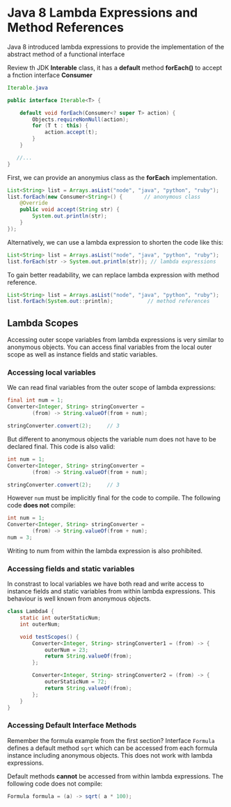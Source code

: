 # Java 8 Lambda Expressions and Method References #

Java 8 introduced lambda expressions to provide the implementation of the abstract method of a functional interface

Review th JDK **Interable** class, it has a **default** method **forEach()** to accept a fnction interface **Consumer** 

```java
Iterable.java

public interface Iterable<T> {

    default void forEach(Consumer<? super T> action) {
        Objects.requireNonNull(action);
        for (T t : this) {
            action.accept(t);
        }
    }

   //...
}
```

First, we can provide an anonymius class as the **forEach** implementation.

```java
List<String> list = Arrays.asList("node", "java", "python", "ruby");
list.forEach(new Consumer<String>() {       // anonymous class
    @Override
    public void accept(String str) {
        System.out.println(str);
    }
});
```

Alternatively, we can use a lambda expression to shorten the code like this:
```java
List<String> list = Arrays.asList("node", "java", "python", "ruby");
list.forEach(str -> System.out.println(str)); // lambda expressions
```

To gain better readability, we can replace lambda expression with method reference.

```java
List<String> list = Arrays.asList("node", "java", "python", "ruby");
list.forEach(System.out::println);           // method references
```


## Lambda Scopes
Accessing outer scope variables from lambda expressions is very similar to anonymous objects. You can access final variables from the local outer scope as well as instance fields and static variables.

### Accessing local variables

We can read final variables from the outer scope of lambda expressions:

```java
final int num = 1;
Converter<Integer, String> stringConverter =
        (from) -> String.valueOf(from + num);

stringConverter.convert(2);     // 3
```

But different to anonymous objects the variable num does not have to be declared final. This code is also valid:

```java
int num = 1;
Converter<Integer, String> stringConverter =
        (from) -> String.valueOf(from + num);

stringConverter.convert(2);     // 3
```

However ```num``` must be implicitly final for the code to compile. The following code **does not** compile:

```java
int num = 1;
Converter<Integer, String> stringConverter =
        (from) -> String.valueOf(from + num);
num = 3;
```

Writing to num from within the lambda expression is also prohibited.

### Accessing fields and static variables

In constrast to local variables we have both read and write access to instance fields and static variables from within lambda expressions. This behaviour is well known from anonymous objects.

```java
class Lambda4 {
    static int outerStaticNum;
    int outerNum;

    void testScopes() {
        Converter<Integer, String> stringConverter1 = (from) -> {
            outerNum = 23;
            return String.valueOf(from);
        };

        Converter<Integer, String> stringConverter2 = (from) -> {
            outerStaticNum = 72;
            return String.valueOf(from);
        };
    }
}
```

### Accessing Default Interface Methods

Remember the formula example from the first section? Interface ```Formula``` defines a default method ```sqrt``` which can be accessed from each formula instance including anonymous objects. This does not work with lambda expressions.

Default methods **cannot** be accessed from within lambda expressions. The following code does not compile:

```java
Formula formula = (a) -> sqrt( a * 100);
```